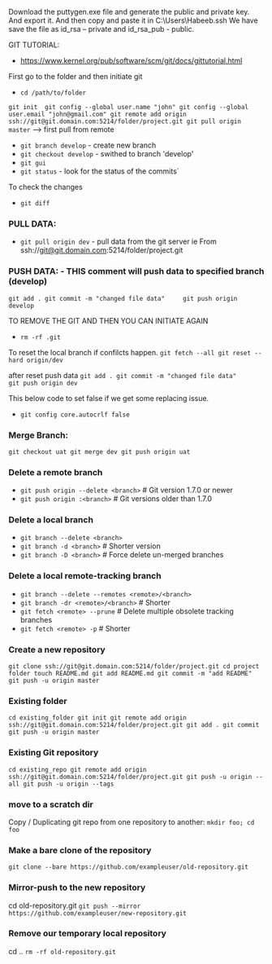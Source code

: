 Download the puttygen.exe file and generate the public and private key.  And export it. 
And then copy and paste it in C:\Users\Habeeb\.ssh 
We have save the file as id_rsa – private and  id_rsa_pub   - public. 

GIT TUTORIAL:
 - https://www.kernel.org/pub/software/scm/git/docs/gittutorial.html

First go to the folder and then initiate git
- `cd /path/to/folder`

`git init 
git config --global user.name "john"
git config --global user.email "john@gmail.com"
git remote add origin ssh://git@git.domain.com:5214/folder/project.git
git pull origin master`  --> first pull from remote

- `git branch develop`  - create new branch
- `git checkout develop`  - swithed to branch 'develop'
- `git gui`
- `git status` - look for the status of the commits`


To check the changes
- `git diff`

### PULL DATA:
- `git pull origin dev`  - pull data from the git server ie From ssh://git@git.domain.com:5214/folder/project.git


### PUSH DATA: - THIS comment will push data to specified branch (develop)
`git add .
git commit -m "changed file data"    
git push origin develop`    

TO REMOVE THE GIT AND THEN YOU CAN INITIATE AGAIN 
- `rm -rf .git`

To reset the local branch if confilcts happen. 
`git fetch --all
git reset --hard origin/dev` 

after reset push data 
`git add .
git commit -m "changed file data"    
git push origin dev`


This below code to set false if we get some replacing issue.
- `git config core.autocrlf false`

### Merge Branch:
`git checkout uat
git merge dev
git push origin uat`


### Delete a remote branch
 - `git push origin --delete <branch>` # Git version 1.7.0 or newer 
 - `git push origin :<branch>` # Git versions older than 1.7.0

### Delete a local branch
 - `git branch --delete <branch>`
 - `git branch -d <branch>` # Shorter version
 - `git branch -D <branch>` # Force delete un-merged branches

### Delete a local remote-tracking branch
 - `git branch --delete --remotes <remote>/<branch>`
 - `git branch -dr <remote>/<branch>` # Shorter
 - `git fetch <remote> --prune` # Delete multiple obsolete tracking branches
 - `git fetch <remote> -p` # Shorter

### Create a new repository

`git clone ssh://git@git.domain.com:5214/folder/project.git
cd project folder
touch README.md
git add README.md
git commit -m "add README"
git push -u origin master`

### Existing folder

`cd existing_folder
git init
git remote add origin ssh://git@git.domain.com:5214/folder/project.git
git add .
git commit
git push -u origin master`

### Existing Git repository

`cd existing_repo
git remote add origin ssh://git@git.domain.com:5214/folder/project.git
git push -u origin --all
git push -u origin --tags`

### move to a scratch dir
Copy / Duplicating git repo from one repository to another:
`mkdir foo; cd foo` 

### Make a bare clone of the repository
`git clone --bare https://github.com/exampleuser/old-repository.git`

### Mirror-push to the new repository
cd old-repository.git
`git push --mirror https://github.com/exampleuser/new-repository.git`

### Remove our temporary local repository
cd ..
`rm -rf old-repository.git ` 
